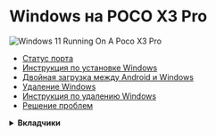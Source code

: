 # Windows на POCO X3 Pro
<img align="center" src="https://github.com/wormstest/src_vayu_windows/blob/main/2Poco X3 Pro Windows.png" alt="Windows 11 Running On A Poco X3 Pro">

- [Статус порта](/status.md)
- [Инструкция по установке Windows](/install.md)
- [Двойная загрузка между Android и Windows](/troubleshooting.md)
- [Удаление Windows](/uninstall.md)
- [Инструкция по удалению Windows](/update.md)
- [Решение проблем](troubleshooting.md)
<details>
<summary><b><strong>Вкладчики</strong></b></summary>

- [Morc](Https://GitHub.com/themorc) ```Сделал изображение телефона```
- [Icesito68](https://github.com/Icesito68) ```Сделал команды разметки телефона и сделал этот репозиторий```
- [Map220v](https://github.com/map220v) ```Помощь, UEFI телефона использует патчи Xiaomi Pad 5 UFS и ACPI, а так же портировал драйвера на Xiaomi Pad 5```
- [Degdag](https://github.com/degdag) ```Сделал UEFI и портировал драйвера```
- [halal-beef](https://github.com/halal-beef) ```Собрал EDK2 и модифицировал для загрузки Windows, также портировал драйвера```
- [Renegade Project](https://github.com/edk2-porting) ```Сделали ядро этого проекта```
- [gus33000](https://github.com/gus33000) ```Помощь, также сделал базовую инструкцию по установке, все оригинальные драйвера и скрипт msc.sh```
- [Renegade Project Discord members](https://discord.gg/XXBWfag) ```Помощь```
- [ArturoGC06](https://github.com/ArturoGC06) ```Помог в начале проекта с переводами и дал данные Windows```
- [SebastianZSXS](https://github.com/SebastianZSXS) ```Помог пропатчить Windows PE```
- [MollySophia](https://github.com/MollySophia) ```Помог починить статус батареи```
- [haouarihk](https://github.com/haouarihk) ```Отличные предложения по примечаниям к командам, также сделал новую инструкцию.```
- [bibarub](https://github.com/bibarub) ```Улучшения инструкции```
- [wormstest](https://github.com/wormstest) ```Русский и украинский перевод``` 
- [proganime1200](https://github.com/proganime1200) ```Помог сделать это возможным, внес большой вклад в старое руководство, найдя лишние разделы bk01-04, и почти сумел получить загрузку winpe на ранних стадиях.```

</details>  


